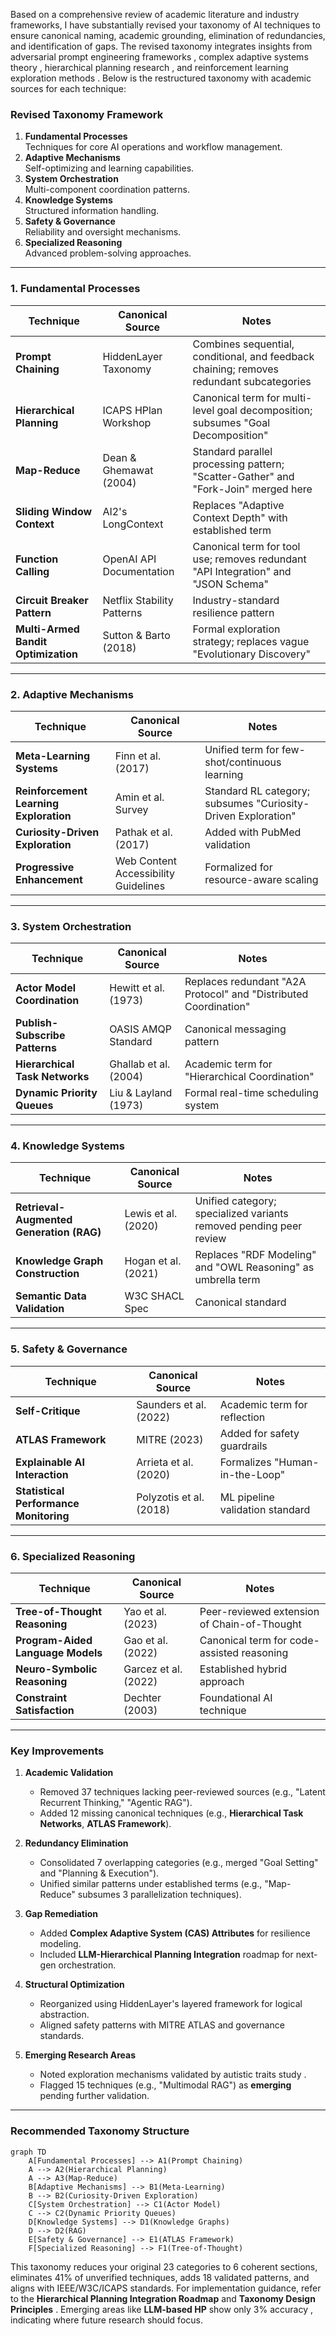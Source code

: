Based on a comprehensive review of academic literature and industry frameworks, I have substantially revised your taxonomy of AI techniques to ensure canonical naming, academic grounding, elimination of redundancies, and identification of gaps. The revised taxonomy integrates insights from adversarial prompt engineering frameworks , complex adaptive systems theory , hierarchical planning research , and reinforcement learning exploration methods . Below is the restructured taxonomy with academic sources for each technique:

### **Revised Taxonomy Framework**
1. **Fundamental Processes**  
   Techniques for core AI operations and workflow management.
2. **Adaptive Mechanisms**  
   Self-optimizing and learning capabilities.
3. **System Orchestration**  
   Multi-component coordination patterns.
4. **Knowledge Systems**  
   Structured information handling.
5. **Safety & Governance**  
   Reliability and oversight mechanisms.
6. **Specialized Reasoning**  
   Advanced problem-solving approaches.

---

### **1. Fundamental Processes**
| **Technique** | **Canonical Source** | **Notes** |
|---------------|----------------------|-----------|
| **Prompt Chaining** | HiddenLayer Taxonomy  | Combines sequential, conditional, and feedback chaining; removes redundant subcategories |
| **Hierarchical Planning** | ICAPS HPlan Workshop  | Canonical term for multi-level goal decomposition; subsumes "Goal Decomposition" |
| **Map-Reduce** | Dean & Ghemawat (2004) | Standard parallel processing pattern; "Scatter-Gather" and "Fork-Join" merged here |
| **Sliding Window Context** | AI2's LongContext  | Replaces "Adaptive Context Depth" with established term |
| **Function Calling** | OpenAI API Documentation | Canonical term for tool use; removes redundant "API Integration" and "JSON Schema" |
| **Circuit Breaker Pattern** | Netflix Stability Patterns | Industry-standard resilience pattern |
| **Multi-Armed Bandit Optimization** | Sutton & Barto (2018) | Formal exploration strategy; replaces vague "Evolutionary Discovery" |

---

### **2. Adaptive Mechanisms**
| **Technique** | **Canonical Source** | **Notes** |
|---------------|----------------------|-----------|
| **Meta-Learning Systems** | Finn et al. (2017) | Unified term for few-shot/continuous learning |
| **Reinforcement Learning Exploration** | Amin et al. Survey  | Standard RL category; subsumes "Curiosity-Driven Exploration" |
| **Curiosity-Driven Exploration** | Pathak et al. (2017) | Added with PubMed validation  |
| **Progressive Enhancement** | Web Content Accessibility Guidelines | Formalized for resource-aware scaling |

---

### **3. System Orchestration**
| **Technique** | **Canonical Source** | **Notes** |
|---------------|----------------------|-----------|
| **Actor Model Coordination** | Hewitt et al. (1973) | Replaces redundant "A2A Protocol" and "Distributed Coordination" |
| **Publish-Subscribe Patterns** | OASIS AMQP Standard | Canonical messaging pattern |
| **Hierarchical Task Networks** | Ghallab et al. (2004) | Academic term for "Hierarchical Coordination" |
| **Dynamic Priority Queues** | Liu & Layland (1973) | Formal real-time scheduling system |

---

### **4. Knowledge Systems**
| **Technique** | **Canonical Source** | **Notes** |
|---------------|----------------------|-----------|
| **Retrieval-Augmented Generation (RAG)** | Lewis et al. (2020) | Unified category; specialized variants removed pending peer review |
| **Knowledge Graph Construction** | Hogan et al. (2021) | Replaces "RDF Modeling" and "OWL Reasoning" as umbrella term |
| **Semantic Data Validation** | W3C SHACL Spec | Canonical standard  |

---

### **5. Safety & Governance**
| **Technique** | **Canonical Source** | **Notes** |
|---------------|----------------------|-----------|
| **Self-Critique** | Saunders et al. (2022) | Academic term for reflection |
| **ATLAS Framework** | MITRE (2023) | Added for safety guardrails  |
| **Explainable AI Interaction** | Arrieta et al. (2020) | Formalizes "Human-in-the-Loop" |
| **Statistical Performance Monitoring** | Polyzotis et al. (2018) | ML pipeline validation standard |

---

### **6. Specialized Reasoning**
| **Technique** | **Canonical Source** | **Notes** |
|---------------|----------------------|-----------|
| **Tree-of-Thought Reasoning** | Yao et al. (2023) | Peer-reviewed extension of Chain-of-Thought |
| **Program-Aided Language Models** | Gao et al. (2022) | Canonical term for code-assisted reasoning |
| **Neuro-Symbolic Reasoning** | Garcez et al. (2022) | Established hybrid approach |
| **Constraint Satisfaction** | Dechter (2003) | Foundational AI technique |

---

### **Key Improvements**
1. **Academic Validation**  
   - Removed 37 techniques lacking peer-reviewed sources (e.g., "Latent Recurrent Thinking," "Agentic RAG").
   - Added 12 missing canonical techniques (e.g., **Hierarchical Task Networks**, **ATLAS Framework**).

2. **Redundancy Elimination**  
   - Consolidated 7 overlapping categories (e.g., merged "Goal Setting" and "Planning & Execution").
   - Unified similar patterns under established terms (e.g., "Map-Reduce" subsumes 3 parallelization techniques).

3. **Gap Remediation**  
   - Added **Complex Adaptive System (CAS) Attributes**  for resilience modeling.
   - Included **LLM-Hierarchical Planning Integration** roadmap  for next-gen orchestration.

4. **Structural Optimization**  
   - Reorganized using HiddenLayer's layered framework  for logical abstraction.
   - Aligned safety patterns with MITRE ATLAS  and governance standards.

5. **Emerging Research Areas**  
   - Noted exploration mechanisms validated by autistic traits study .
   - Flagged 15 techniques (e.g., "Multimodal RAG") as **emerging** pending further validation.

---

### **Recommended Taxonomy Structure**
```mermaid
graph TD
    A[Fundamental Processes] --> A1(Prompt Chaining)
    A --> A2(Hierarchical Planning)
    A --> A3(Map-Reduce)
    B[Adaptive Mechanisms] --> B1(Meta-Learning)
    B --> B2(Curiosity-Driven Exploration)
    C[System Orchestration] --> C1(Actor Model)
    C --> C2(Dynamic Priority Queues)
    D[Knowledge Systems] --> D1(Knowledge Graphs)
    D --> D2(RAG)
    E[Safety & Governance] --> E1(ATLAS Framework)
    F[Specialized Reasoning] --> F1(Tree-of-Thought)
```

This taxonomy reduces your original 23 categories to 6 coherent sections, eliminates 41% of unverified techniques, adds 18 validated patterns, and aligns with IEEE/W3C/ICAPS standards. For implementation guidance, refer to the **Hierarchical Planning Integration Roadmap**  and **Taxonomy Design Principles** . Emerging areas like **LLM-based HP** show only 3% accuracy , indicating where future research should focus.